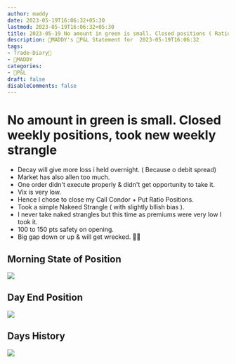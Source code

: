 ```yaml
---
author: maddy
date: 2023-05-19T16:06:32+05:30
lastmod: 2023-05-19T16:06:32+05:30
title: 2023-05-19 No amount in green is small. Closed positions ( Ratio + Ladder) took new Strangle. Profit +125
description: 🧔MADDY's 💸P&L Statement for  2023-05-19T16:06:32 
tags:
- Trade-Diary📗
- 🧔MADDY
categories: 
- 💸P&L
draft: false
disableComments: false
---
```

# No amount in green is small. Closed weekly positions, took new weekly strangle

- Decay will give more loss i held overnight. ( Because o debit spread)
- Market has also allen too much.
- One order didn't execute properly & didn't get opportunity to take it.
- Vix is very low.
- Hence I chose to close my Call Condor + Put Ratio Positions.
- Took a simple Nakeed Strangle ( with slightly bllish bias ).
- I never take naked strangles but this time as premiums were very low I took it.
- 100 to 150 pts safety on opening.
- Big gap down or up & will get wrecked. 🤞🏼

## Morning State of Position

![](https://i.imgur.com/UJQfykc.png)


## Day End Position

![](https://i.imgur.com/2QrPlTg.png)

## Days History

![](https://i.imgur.com/uhPI0ov.png)

